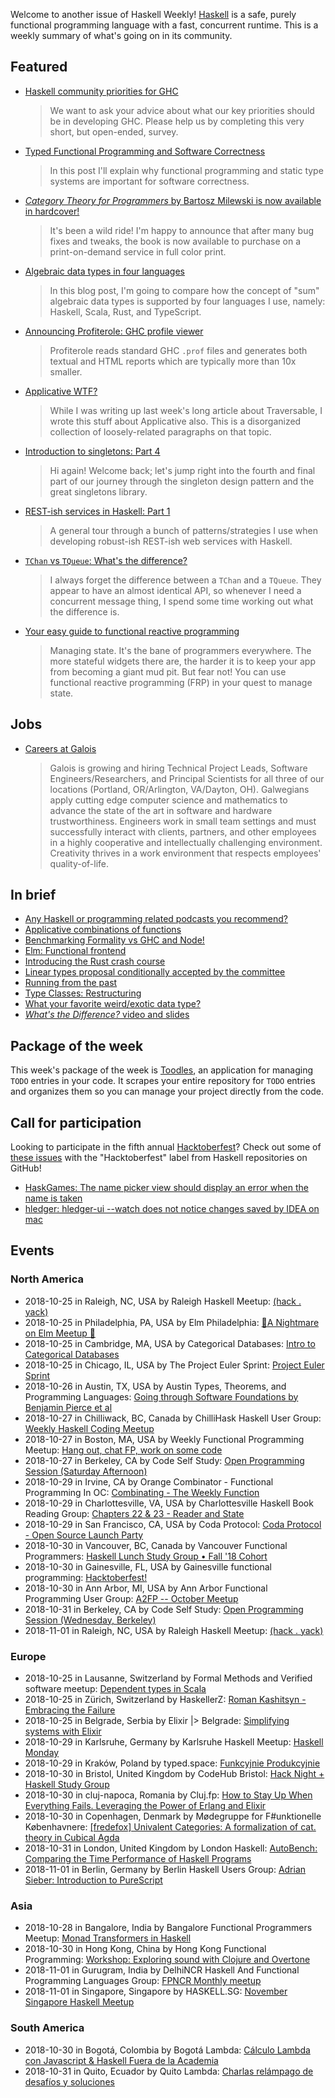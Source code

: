 Welcome to another issue of Haskell Weekly!
[Haskell](https://www.haskell.org) is a safe, purely functional programming language with a fast, concurrent runtime.
This is a weekly summary of what's going on in its community.

## Featured

-   [Haskell community priorities for GHC](https://docs.google.com/forms/d/e/1FAIpQLSdh7sf2MqHoEmjt38r1cxCF-tV76OFCJqU6VabGzlOUKYqo-w/viewform)

    > We want to ask your advice about what our key priorities should be in developing GHC. Please help us by completing this very short, but open-ended, survey.

-   [Typed Functional Programming and Software Correctness](https://dimjasevic.net/marko/2018/10/23/typed-functional-programming-and-software-correctness/)

    > In this post I'll explain why functional programming and static type systems are important for software correctness.

-   [*Category Theory for Programmers* by Bartosz Milewski is now available in hardcover!](https://np.reddit.com/r/haskell/comments/9q6edo/category_theory_for_programmers_by_bartosz/)

    > It's been a wild ride! I'm happy to announce that after many bug fixes and tweaks, the book is now available to purchase on a print-on-demand service in full color print.

-   [Algebraic data types in four languages](https://blog.softwaremill.com/algebraic-data-types-in-four-languages-858788043d4e)

    > In this blog post, I'm going to compare how the concept of "sum" algebraic data types is supported by four languages I use, namely: Haskell, Scala, Rust, and TypeScript.

-   [Announcing Profiterole: GHC profile viewer](https://neilmitchell.blogspot.com/2018/10/announcing-profiterole-ghc-profile.html)

    > Profiterole reads standard GHC `.prof` files and generates both textual and HTML reports which are typically more than 10x smaller.

-   [Applicative WTF?](https://blog.plover.com/prog/haskell/applicative.html)

    > While I was writing up last week's long article about Traversable, I wrote this stuff about Applicative also. This is a disorganized collection of loosely-related paragraphs on that topic.

-   [Introduction to singletons: Part 4](https://blog.jle.im/entry/introduction-to-singletons-4.html)

    > Hi again! Welcome back; let's jump right into the fourth and final part of our journey through the singleton design pattern and the great singletons library.

-   [REST-ish services in Haskell: Part 1](https://vadosware.io/post/rest-ish-services-in-haskell-part-1/)

    > A general tour through a bunch of patterns/strategies I use when developing robust-ish REST-ish web services with Haskell.

-   [`TChan` vs `TQueue`: What's the difference?](https://www.parsonsmatt.org/2018/10/12/tchan_vs_tqueue.html)

    > I always forget the difference between a `TChan` and a `TQueue`. They appear to have an almost identical API, so whenever I need a concurrent message thing, I spend some time working out what the difference is.

-   [Your easy guide to functional reactive programming](https://medium.com/@lettier/functional-reactive-programming-a0c7b08f6b67)

    > Managing state. It's the bane of programmers everywhere. The more stateful widgets there are, the harder it is to keep your app from becoming a giant mud pit. But fear not! You can use functional reactive programming (FRP) in your quest to manage state.

## Jobs

-   [Careers at Galois](https://galois.com/careers/)

    > Galois is growing and hiring Technical Project Leads, Software Engineers/Researchers, and Principal Scientists for all three of our locations (Portland, OR/Arlington, VA/Dayton, OH). Galwegians apply cutting edge computer science and mathematics to advance the state of the art in software and hardware trustworthiness. Engineers work in small team settings and must successfully interact with clients, partners, and other employees in a highly cooperative and intellectually challenging environment. Creativity thrives in a work environment that respects employees' quality-of-life.

## In brief

-   [Any Haskell or programming related podcasts you recommend?](https://np.reddit.com/r/haskell/comments/9qpgaw/any_haskell_or_programming_related_podcasts_you/)
-   [Applicative combinations of functions](https://blog.ploeh.dk/2018/10/22/applicative-combinations-of-functions/)
-   [Benchmarking Formality vs GHC and Node!](https://np.reddit.com/r/haskell/comments/9r6n0y/benchmarking_formality_vs_ghc_and_node/)
-   [Elm: Functional frontend](https://mmhaskell.com/blog/2018/11/12/elm-more-functional-frontend)
-   [Introducing the Rust crash course](https://www.snoyman.com/blog/2018/10/introducing-rust-crash-course)
-   [Linear types proposal conditionally accepted by the committee](https://np.reddit.com/r/haskell/comments/9qhaxu/linear_types_proposal_conditionally_accepted_by/)
-   [Running from the past](http://blog.sigfpe.com/2018/10/running-from-past.html)
-   [Type Classes: Restructuring](https://typeclasses.com/news/2018-10-restructuring)
-   [What your favorite weird/exotic data type?](https://np.reddit.com/r/haskell/comments/9qx172/what_yous_favorite_weirdexotic_data_type/)
-   [*What's the Difference?* video and slides](https://byorgey.wordpress.com/2018/10/20/whats-the-difference-video-and-slides/)

## Package of the week

This week's package of the week is [Toodles](https://hackage.haskell.org/package/toodles-0.1.0.11),
an application for managing `TODO` entries in your code.
It scrapes your entire repository for `TODO` entries and organizes them so you can manage your project directly from the code.

## Call for participation

Looking to participate in the fifth annual [Hacktoberfest](https://hacktoberfest.digitalocean.com)?
Check out some of [these issues](https://github.com/issues?q=language%3Ahaskell+label%3Ahacktoberfest+is%3Aissue+is%3Aopen+archived%3Afalse) with the "Hacktoberfest" label from Haskell repositories on GitHub!

-   [HaskGames: The name picker view should display an error when the name is taken](https://github.com/AnthonySuper/HaskGames/issues/6)
-   [hledger: hledger-ui --watch does not notice changes saved by IDEA on mac](https://github.com/simonmichael/hledger/issues/911)

## Events

### North America

- 2018-10-25 in Raleigh, NC, USA by Raleigh Haskell Meetup: [(hack . yack)](https://www.meetup.com/Raleigh-Haskell-Meetup/events/dlwjgqyxnbhc/)
- 2018-10-25 in Philadelphia, PA, USA by Elm Philadelphia: [🎃A Nightmare on Elm Meetup 🎃](https://www.meetup.com/Elm-Philadelphia/events/255562810/)
- 2018-10-25 in Cambridge, MA, USA by Categorical Databases: [Intro to Categorical Databases](https://www.meetup.com/Categorical-Databases/events/jdwnkqyxnbhc/)
- 2018-10-25 in Chicago, IL, USA by The Project Euler Sprint: [Project Euler Sprint](https://www.meetup.com/Project-Euler-Sprint/events/ngwzxmyxnbhc/)
- 2018-10-26 in Austin, TX, USA by Austin Types, Theorems, and Programming Languages: [Going through Software Foundations by Benjamin Pierce et al](https://www.meetup.com/Austin-Types-Theorems-and-Programming-Languages/events/jfkqlnyxnbjc/)
- 2018-10-27 in Chilliwack, BC, Canada by ChilliHask Haskell User Group: [Weekly Haskell Coding Meetup](https://www.meetup.com/BC-HUG/events/hdqxbqyxnbkc/)
- 2018-10-27 in Boston, MA, USA by Weekly Functional Programming Meetup: [Hang out, chat FP, work on some code](https://www.meetup.com/Weekly-Functional-Programming-Meetup/events/vdlnqpyxnbkc/)
- 2018-10-27 in Berkeley, CA by Code Self Study: [Open Programming Session (Saturday Afternoon)](https://www.meetup.com/codeselfstudy/events/dkwpzpyxnbkc/)
- 2018-10-29 in Irvine, CA by Orange Combinator - Functional Programming In OC: [Combinating - The Weekly Function](https://www.meetup.com/orange-combinator/events/lxvjrpyxnbmc/)
- 2018-10-29 in Charlottesville, VA, USA by Charlottesville Haskell Book Reading Group: [Chapters 22 & 23 - Reader and State](https://www.meetup.com/Charlottesville-Haskell-Book-Reading-Group/events/255606410/)
- 2018-10-29 in San Francisco, CA, USA by Coda Protocol: [Coda Protocol - Open Source Launch Party](https://www.meetup.com/Functional-Programming-Types-and-Applied-Cryptography/events/255463356/)
- 2018-10-30 in Vancouver, BC, Canada by Vancouver Functional Programmers: [Haskell Lunch Study Group • Fall '18 Cohort](https://www.meetup.com/Vancouver-Functional-Programmers/events/jdnlhqyxnbnc/)
- 2018-10-30 in Gainesville, FL, USA by Gainesville functional programming: [Hacktoberfest!](https://www.meetup.com/gnv-fp/events/255775891/)
- 2018-10-30 in Ann Arbor, MI, USA by Ann Arbor Functional Programming User Group: [A2FP -- October Meetup](https://www.meetup.com/AnnArborFP/events/255004968/)
- 2018-10-31 in Berkeley, CA by Code Self Study: [Open Programming Session (Wednesday, Berkeley)](https://www.meetup.com/codeselfstudy/events/zhgcfqyxnbpc/)
- 2018-11-01 in Raleigh, NC, USA by Raleigh Haskell Meetup: [(hack . yack)](https://www.meetup.com/Raleigh-Haskell-Meetup/events/dlwjgqyxpbcb/)

### Europe

- 2018-10-25 in Lausanne, Switzerland by Formal Methods and Verified software meetup: [Dependent types in Scala](https://www.meetup.com/Formal-Methods-and-Verified-software-meetup/events/255179386/)
- 2018-10-25 in Zürich, Switzerland by HaskellerZ: [Roman Kashitsyn - Embracing the Failure](https://www.meetup.com/HaskellerZ/events/255339089/)
- 2018-10-25 in Belgrade, Serbia by Elixir |> Belgrade: [Simplifying systems with Elixir](https://www.meetup.com/elixirbelgrade/events/255390599/)
- 2018-10-29 in Karlsruhe, Germany by Karlsruhe Haskell Meetup: [Haskell Monday](https://www.meetup.com/Karlsruhe-Haskell-Meetup/events/zdzlkqyxnbmc/)
- 2018-10-29 in Kraków, Poland by typed.space: [Funkcyjnie Produkcyjnie](https://www.meetup.com/typed-space/events/255562673/)
- 2018-10-30 in Bristol, United Kingdom by CodeHub Bristol: [Hack Night + Haskell Study Group](https://www.meetup.com/CodeHub-Bristol/events/gvdwfqyxnbnc/)
- 2018-10-30 in cluj-napoca, Romania by Cluj.fp: [How to Stay Up When Everything Fails. Leveraging the Power of Erlang and Elixir](https://www.meetup.com/Cluj-fp/events/255415200/)
- 2018-10-30 in Copenhagen, Denmark by Mødegruppe for F#unktionelle Københavnere: [[fredefox] Univalent Categories: A formalization of cat. theory in Cubical Agda](https://www.meetup.com/MoedegruppeFunktionelleKoebenhavnere/events/rqbcdlyxnbnc/)
- 2018-10-31 in London, United Kingdom by London Haskell: [AutoBench: Comparing the Time Performance  of Haskell Programs](https://www.meetup.com/London-Haskell/events/255750152/)
- 2018-11-01 in Berlin, Germany by Berlin Haskell Users Group: [Adrian Sieber: Introduction to PureScript](https://www.meetup.com/berlinhug/events/255526443/)

### Asia

- 2018-10-28 in Bangalore, India by Bangalore Functional Programmers Meetup: [Monad Transformers in Haskell](https://www.meetup.com/Bangalore-Functional-Programmers-Meetup/events/255118039/)
- 2018-10-30 in Hong Kong, China by Hong Kong Functional Programming: [Workshop: Exploring sound with Clojure and Overtone](https://www.meetup.com/HK-Functional-programming/events/255233092/)
- 2018-11-01 in Gurugram, India by DelhiNCR Haskell And Functional Programming Languages Group: [FPNCR Monthly meetup](https://www.meetup.com/DelhiNCR-Haskell-And-Functional-Programming-Languages-Group/events/lrfxfqyxpbcb/)
- 2018-11-01 in Singapore, Singapore by HASKELL.SG: [November Singapore Haskell Meetup](https://www.meetup.com/HASKELL-SG/events/254440759/)

### South America

- 2018-10-30 in Bogotá, Colombia by Bogotá Lambda: [Cálculo Lambda con Javascript & Haskell Fuera de la Academia](https://www.meetup.com/meetup-group-fMACkbLu/events/255235149/)
- 2018-10-31 in Quito, Ecuador by Quito Lambda: [Charlas relámpago de desafíos y soluciones](https://www.meetup.com/Quito-Lambda-Meetup/events/mscxlpyxnbgc/)

